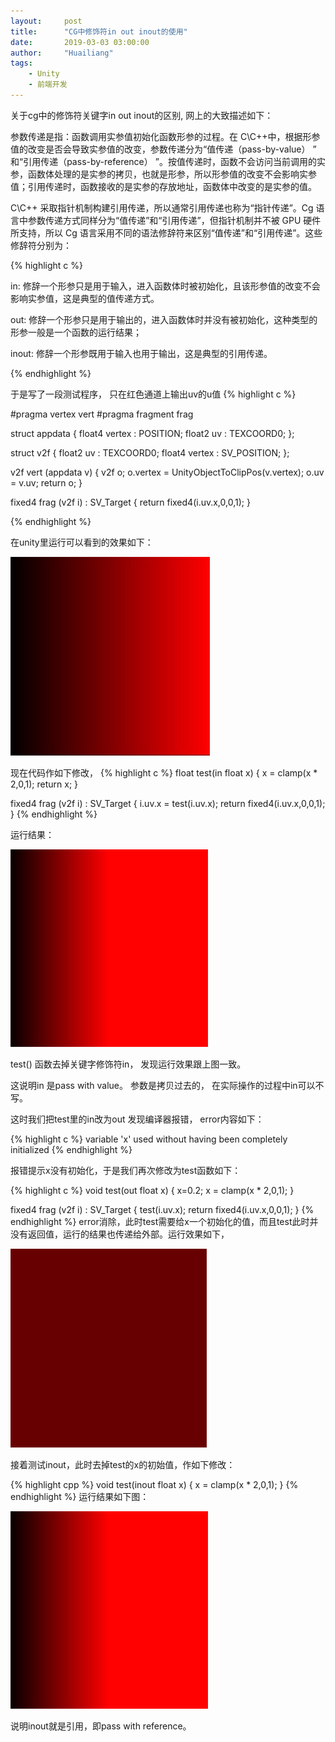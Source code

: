 ```yaml
---
layout:     post
title:      "CG中修饰符in out inout的使用"
date:       2019-03-03 03:00:00
author:     "Huailiang"
tags:
    - Unity
    - 前端开发
---
```




关于cg中的修饰符关键字in out inout的区别, 网上的大致描述如下：


参数传递是指：函数调用实参值初始化函数形参的过程。在 C\C++中，根据形参值的改变是否会导致实参值的改变，参数传递分为“值传递（pass-by-value） ” 和“引用传递（pass-by-reference） ”。按值传递时，函数不会访问当前调用的实参，函数体处理的是实参的拷贝，也就是形参，所以形参值的改变不会影响实参值；引用传递时，函数接收的是实参的存放地址，函数体中改变的是实参的值。

C\C++ 采取指针机制构建引用传递，所以通常引用传递也称为“指针传递”。Cg 语言中参数传递方式同样分为“值传递”和“引用传递”，但指针机制并不被 GPU 硬件所支持，所以 Cg 语言采用不同的语法修辞符来区别“值传递”和“引用传递”。这些修辞符分别为：

{% highlight c %}

in: 修辞一个形参只是用于输入，进入函数体时被初始化，且该形参值的改变不会影响实参值，这是典型的值传递方式。

out: 修辞一个形参只是用于输出的，进入函数体时并没有被初始化，这种类型的形参一般是一个函数的运行结果；

inout: 修辞一个形参既用于输入也用于输出，这是典型的引用传递。

 {% endhighlight %}

于是写了一段测试程序， 只在红色通道上输出uv的u值
{% highlight c %}

#pragma vertex vert
#pragma fragment frag

struct appdata
{
	float4 vertex : POSITION;
	float2 uv : TEXCOORD0;
};

struct v2f
{
	float2 uv : TEXCOORD0;
	float4 vertex : SV_POSITION;
};

v2f vert (appdata v)
{
	v2f o;
	o.vertex = UnityObjectToClipPos(v.vertex);
	o.uv = v.uv;
	return o;
}

fixed4 frag (v2f i) : SV_Target
{
	return fixed4(i.uv.x,0,0,1);
}

 {% endhighlight %}

在unity里运行可以看到的效果如下：

![](/img/in-post/post-pbr/inout1.jpg)


现在代码作如下修改，
{% highlight c %}
float test(in float x)
{
    x = clamp(x * 2,0,1);
    return x;
}

fixed4 frag (v2f i) : SV_Target
{
    i.uv.x = test(i.uv.x);
    return fixed4(i.uv.x,0,0,1);
}
 {% endhighlight %}

运行结果： 

![](/img/in-post/post-pbr/inout2.jpg)

test() 函数去掉关键字修饰符in， 发现运行效果跟上图一致。

这说明in 是pass with value。 参数是拷贝过去的， 在实际操作的过程中in可以不写。

这时我们把test里的in改为out 发现编译器报错， error内容如下：

{% highlight c %}
variable 'x' used without having been completely initialized
{% endhighlight %}

报错提示x没有初始化，于是我们再次修改为test函数如下：

{% highlight c %}
void test(out float x)
{
    x=0.2;
    x = clamp(x * 2,0,1);
}

fixed4 frag (v2f i) : SV_Target
{
    test(i.uv.x);
    return fixed4(i.uv.x,0,0,1);
}
{% endhighlight %}
error消除，此时test需要给x一个初始化的值，而且test此时并没有返回值，运行的结果也传递给外部。运行效果如下，

![](/img/in-post/post-pbr/inout3.jpg)

接着测试inout，此时去掉test的x的初始值，作如下修改：


{% highlight cpp %}
void test(inout float x)
{
    x = clamp(x * 2,0,1);
}
{% endhighlight %}
运行结果如下图：

![](/img/in-post/post-pbr/inout2.jpg)

说明inout就是引用，即pass with reference。

